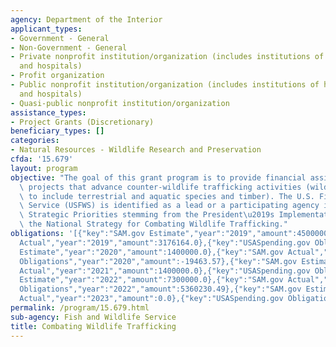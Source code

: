 ```yaml
---
agency: Department of the Interior
applicant_types:
- Government - General
- Non-Government - General
- Private nonprofit institution/organization (includes institutions of higher education
  and hospitals)
- Profit organization
- Public nonprofit institution/organization (includes institutions of higher education
  and hospitals)
- Quasi-public nonprofit institution/organization
assistance_types:
- Project Grants (Discretionary)
beneficiary_types: []
categories:
- Natural Resources - Wildlife Research and Preservation
cfda: '15.679'
layout: program
objective: "The goal of this grant program is to provide financial assistance to innovative\
  \ projects that advance counter-wildlife trafficking activities (wildlife defined\
  \ to include terrestrial and aquatic species and timber). The U.S. Fish & Wildlife\
  \ Service (USFWS) is identified as a lead or a participating agency in all of the\
  \ Strategic Priorities stemming from the President\u2019s Implementation Plan of\
  \ the National Strategy for Combating Wildlife Trafficking."
obligations: '[{"key":"SAM.gov Estimate","year":"2019","amount":4500000.0},{"key":"SAM.gov
  Actual","year":"2019","amount":3176164.0},{"key":"USASpending.gov Obligations","year":"2019","amount":3222270.96},{"key":"SAM.gov
  Estimate","year":"2020","amount":1400000.0},{"key":"SAM.gov Actual","year":"2020","amount":0.0},{"key":"USASpending.gov
  Obligations","year":"2020","amount":-19463.57},{"key":"SAM.gov Estimate","year":"2021","amount":1000000.0},{"key":"SAM.gov
  Actual","year":"2021","amount":1400000.0},{"key":"USASpending.gov Obligations","year":"2021","amount":1379658.0},{"key":"SAM.gov
  Estimate","year":"2022","amount":7300000.0},{"key":"SAM.gov Actual","year":"2022","amount":2400000.0},{"key":"USASpending.gov
  Obligations","year":"2022","amount":5360230.49},{"key":"SAM.gov Estimate","year":"2023","amount":1400000.0},{"key":"SAM.gov
  Actual","year":"2023","amount":0.0},{"key":"USASpending.gov Obligations","year":"2023","amount":1961130.32}]'
permalink: /program/15.679.html
sub-agency: Fish and Wildlife Service
title: Combating Wildlife Trafficking
---
```

